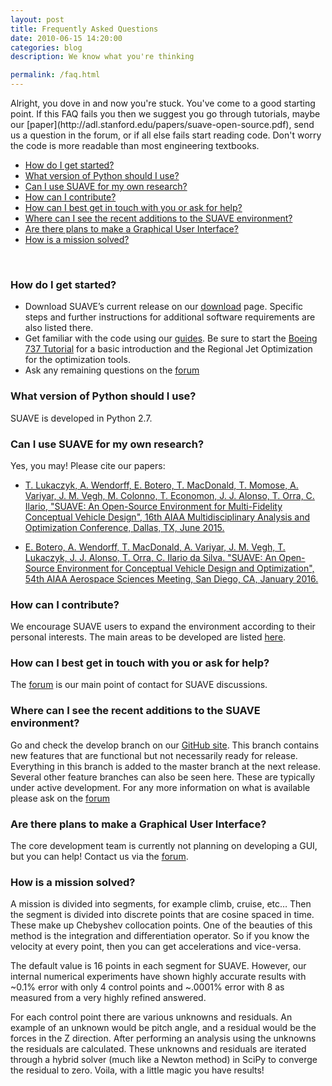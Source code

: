 ```yaml
---
layout: post
title: Frequently Asked Questions
date: 2010-06-15 14:20:00
categories: blog
description: We know what you're thinking

permalink: /faq.html
---
```

<link rel="stylesheet" href="//cdn.jsdelivr.net/highlight.js/8.6/styles/default.min.css">
<script src="//cdn.jsdelivr.net/highlight.js/8.6/highlight.min.js"></script>
<script>hljs.initHighlightingOnLoad();</script>
Alright, you dove in and now you're stuck. You've come to a good starting point. If this FAQ fails you then we suggest you go through tutorials, maybe our [paper](http://adl.stanford.edu/papers/suave-open-source.pdf), send us a question in the forum, or if all else fails start reading code. Don't worry the code is more readable than most engineering textbooks.

[comment]: <> (lowercase, no question marks for tags, total freedom in text)

 - [How do I get started?](#how-do-i-get-started)
 - [What version of Python should I use?](#what-version-of-python-should-i-use)
 - [Can I use SUAVE for my own research?](#can-i-use-suave-for-my-own-research)
 - [How can I contribute?](#how-can-i-contribute)
 - [How can I best get in touch with you or ask for help?](#how-can-i-best-get-in-touch-with-you)
 - [Where can I see the recent additions to the SUAVE environment?](#where-can-i-see-the-recent-additions-to-the-suave-environment)
 - [Are there plans to make a Graphical User Interface?](#are-there-plans-to-make-a-graphical-user-interface)
 - [How is a mission solved?](#how-is-a-mission-solved)

<br>

### How do I get started?

* Download SUAVE’s current release on our [download](/download/) page. Specific steps and further instructions for additional software requirements are also listed there.
* Get familiar with the code using our [guides](guides/). Be sure to start the [Boeing 737 Tutorial](/guides/boeing_737-800.html) for a basic introduction and the Regional Jet Optimization for the optimization tools.
* Ask any remaining questions on the [forum](/forum)

### What version of Python should I use?
SUAVE is developed in Python 2.7. 

### Can I use SUAVE for my own research?
Yes, you may! Please cite our papers:

- [T. Lukaczyk, A. Wendorff, E. Botero, T. MacDonald, T. Momose, A. Variyar, J. M. Vegh, M. Colonno, T. Economon, J. J. Alonso, T. Orra, C. Ilario, "SUAVE: An Open-Source Environment for Multi-Fidelity Conceptual Vehicle Design", 16th AIAA Multidisciplinary Analysis and Optimization Conference, Dallas, TX, June 2015.](http://adl.stanford.edu/papers/suave-open-source.pdf)

- [E. Botero, A. Wendorff, T. MacDonald, A. Variyar, J. M. Vegh, T. Lukaczyk, J. J. Alonso, T. Orra, C. Ilario da Silva. "SUAVE: An Open-Source Environment for Conceptual Vehicle Design and Optimization", 54th AIAA Aerospace Sciences Meeting, San Diego, CA, January 2016.](http://adl.stanford.edu/papers/suave-optimization.pdf)

### How can I contribute?
We encourage SUAVE users to expand the environment according to their personal interests.  The main areas to be developed are listed [here](/develop/#areas-of-development). 

### How can I best get in touch with you or ask for help?
The [forum](/forum) is our main point of contact for SUAVE discussions. 

### Where can I see the recent additions to the SUAVE environment?
Go and check the develop branch on our [GitHub site](https://github.com/suavecode/SUAVE). This branch contains new features that are functional but not necessarily ready for release. Everything in this branch is added to the master branch at the next release. Several other feature branches can also be seen here. These are typically under active development. For any more information on what is available please ask on the [forum](/forum)

### Are there plans to make a Graphical User Interface?
The core development team is currently not planning on developing a GUI, but you can help! Contact us via the [forum](/forum).

### How is a mission solved?

A mission is divided into segments, for example climb, cruise, etc…  Then the segment is divided into discrete points that are cosine spaced in time. These make up Chebyshev collocation points. One of the beauties of this method is the integration and differentiation operator. So if you know the velocity at every point, then you can get accelerations and vice-versa.

The default value is 16 points in each segment for SUAVE. However, our internal numerical experiments have shown highly accurate results with ~0.1% error with only 4 control points and ~.0001% error with 8 as measured from a very highly refined answered.

For each control point there are various unknowns and residuals. An example of an unknown would be pitch angle, and a residual would be the forces in the Z direction. After performing an analysis using the unknowns the residuals are calculated. These unknowns and residuals are iterated through a hybrid solver (much like a Newton method) in SciPy to converge the residual to zero. Voila, with a little magic you have results!

<!--- For more information see this [guide](). -->